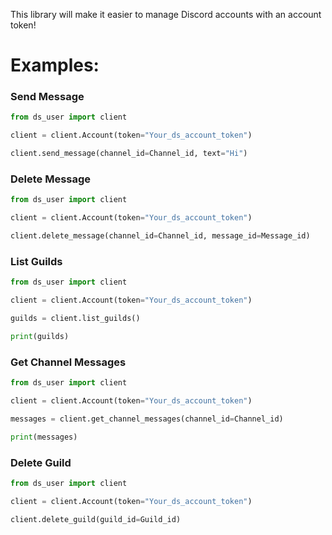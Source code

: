 This library will make it easier to manage Discord accounts with an account token!

# Examples:

### Send Message

```python
from ds_user import client

client = client.Account(token="Your_ds_account_token")

client.send_message(channel_id=Channel_id, text="Hi")
```

### Delete Message

```python
from ds_user import client

client = client.Account(token="Your_ds_account_token")

client.delete_message(channel_id=Channel_id, message_id=Message_id)
```

### List Guilds

```python
from ds_user import client

client = client.Account(token="Your_ds_account_token")

guilds = client.list_guilds()

print(guilds)
```

### Get Channel Messages

```python
from ds_user import client

client = client.Account(token="Your_ds_account_token")

messages = client.get_channel_messages(channel_id=Channel_id)

print(messages)
```

### Delete Guild

```python
from ds_user import client

client = client.Account(token="Your_ds_account_token")

client.delete_guild(guild_id=Guild_id)
```
